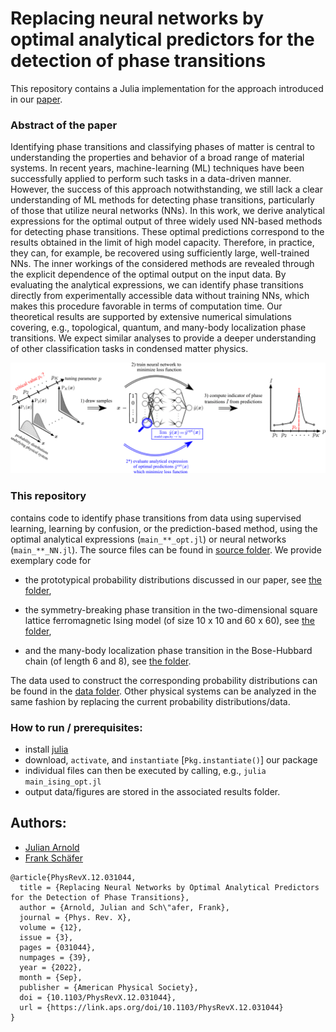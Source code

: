 # Replacing neural networks by optimal analytical predictors for the detection of phase transitions
This repository contains a Julia implementation for the approach introduced in our
[paper](https://arxiv.org/abs/2203.06084).

### Abstract of the paper
Identifying phase transitions and classifying phases of matter is central to understanding the properties and behavior of a broad range of material systems. In recent years, machine-learning (ML) techniques have been successfully applied to perform such tasks in a data-driven manner. However, the success of this approach notwithstanding, we still lack a clear understanding of ML methods for detecting phase transitions, particularly of those that utilize neural networks (NNs). In this work, we derive analytical expressions for the optimal output of three widely used NN-based methods for detecting phase transitions. These optimal predictions correspond to the results obtained in the limit of high model capacity. Therefore, in practice, they can, for example, be recovered using sufficiently large, well-trained NNs. The inner workings of the considered methods are revealed through the explicit dependence of the optimal output on the input data. By evaluating the analytical expressions, we can identify phase transitions directly from experimentally accessible data without training NNs, which makes this procedure favorable in terms of computation time. Our theoretical results are supported by extensive numerical simulations covering, e.g., topological, quantum, and many-body localization phase transitions. We expect similar analyses to provide a deeper understanding of other classification tasks in condensed matter physics.

![](./assets/method.png)

### This repository

contains code to identify phase transitions from data using supervised learning, learning by confusion, or the prediction-based method, using the optimal analytical expressions (`main_**_opt.jl`) or neural networks (`main_**_NN.jl`). The source files can be found in [source folder](./src/). We provide exemplary code for

* the prototypical probability distributions discussed in our paper, see [the folder](./examples/prototypical_distr/),

* the symmetry-breaking phase transition in the two-dimensional square lattice ferromagnetic Ising model (of size 10 x 10 and 60 x 60), see [the folder](./examples/ising/),

* and the many-body localization phase transition in the Bose-Hubbard chain (of length 6 and 8), see [the folder](./examples/mbl_bose_hubbard/).

The data used to construct the corresponding probability distributions can be found in the [data folder](./data/). Other physical systems can be analyzed in the same fashion by replacing the current probability distributions/data.

### How to run / prerequisites:

- install [julia](https://julialang.org/downloads/)
- download, `activate`, and `instantiate` [`Pkg.instantiate()`] our package
- individual files can then be executed by calling, e.g., `julia main_ising_opt.jl`
- output data/figures are stored in the associated results folder.

## Authors:

- [Julian Arnold](https://github.com/arnoldjulian)
- [Frank Schäfer](https://github.com/frankschae)

```
@article{PhysRevX.12.031044,
  title = {Replacing Neural Networks by Optimal Analytical Predictors for the Detection of Phase Transitions},
  author = {Arnold, Julian and Sch\"afer, Frank},
  journal = {Phys. Rev. X},
  volume = {12},
  issue = {3},
  pages = {031044},
  numpages = {39},
  year = {2022},
  month = {Sep},
  publisher = {American Physical Society},
  doi = {10.1103/PhysRevX.12.031044},
  url = {https://link.aps.org/doi/10.1103/PhysRevX.12.031044}
}
```
